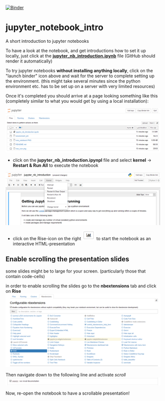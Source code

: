 [![Binder](https://mybinder.org/badge_logo.svg)](https://mybinder.org/v2/gh/raphaelquast/jupyter_notebook_intro/master)


# jupyter_notebook_intro
A short introduction to jupyter notebooks

To have a look at the notebook, and get introductions how to set it up locally, 
just click at the **[jupyter_nb_introduction.ipynb](jupyter_nb_introduction.ipynb)** file 
(GitHub should render it automatically)


To try jupyter notebooks **without installing anything locally**, click on the "launch binder" icon above
and wait for the server to complete setting up the environment. 
(this might take several minutes since the python environment etc. has to be set up on a server with very limited resources)

Once it's completed you should arrive at a page looking something like this  
(completely similar to what you would get by using a local installation):

![jupyter-page](jupyter_page.PNG)

- click on the **jupyter_nb_introduction.ipynpl** file and select **kernel** -> **Restart & Run All** to execute the notebook

![jupyter-page](jupyter_page_2.PNG)

- click on the Rise-icon on the right ![Rise-icon](rise_icon.png) to start the notebook as an interactive HTML-presentation 



## Enable scrolling the presentation slides
some slides might be to large for your screen. (particularly those that contain code-cells)

in order to enable scrolling the slides go to the **nbextensions** tab and click on **Rise**
![jupyter-page](nbextensions.png)

Then navigate down to the following line and activate *scroll*
![jupyter-page](scroll.png)

Now, re-open the notebook to have a scrollable presentation!
